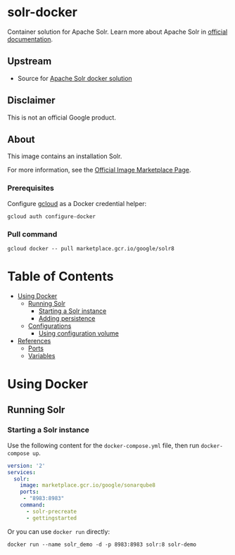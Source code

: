 # solr-docker

Container solution for Apache Solr.
Learn more about Apache Solr in [official documentation](https://lucene.apache.org/solr/).

## Upstream

- Source for [Apache Solr docker solution](https://github.com/docker-solr/docker-solr/)

## Disclaimer

This is not an official Google product.

## About

This image contains an installation Solr. 

For more information, see the [Official Image Marketplace Page](https://console.cloud.google.com/marketplace/details/google/solr8).

### Prerequisites

Configure [gcloud](https://cloud.google.com/sdk/gcloud/) as a Docker credential helper:

```shell
gcloud auth configure-docker
```
### Pull command

```shell
gcloud docker -- pull marketplace.gcr.io/google/solr8
```
# <a name="table-of-contents"></a>Table of Contents

* [Using Docker](#using-docker)
  * [Running Solr](#running-solr-docker)
    * [Starting a Solr instance](#starting-a-solr-instance-docker)
    * [Adding persistence](#adding-persistence-docker)
  * [Configurations](#configurations-docker)
    * [Using configuration volume](#using-configuration-volume-docker)
* [References](#references)
  * [Ports](#references-ports)
  * [Variables](#references-Variables)

# <a name="using-docker"></a>Using Docker

## <a name="running-solr-docker"></a>Running Solr

### <a name="starting-a-solr-instance-docker"></a>Starting a Solr instance

Use the following content for the `docker-compose.yml` file, then run `docker-compose up`.


```yaml
version: '2'
services:
  solr:
    image: marketplace.gcr.io/google/sonarqube8
    ports:
     - "8983:8983"
    command:
      - solr-precreate
      - gettingstarted
```
Or you can use `docker run` directly:

```shell
docker run --name solr_demo -d -p 8983:8983 solr:8 solr-demo
```

